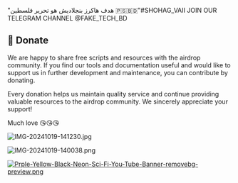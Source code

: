﻿"هدف هاكرز بنجلاديش هو تحرير فلسطين 🇵🇸🇧🇩"#SHOHAG_VAII
 JOIN OUR TELEGRAM CHANNEL @FAKE_TECH_BD


 ## 🎁 Donate

We are happy to share free scripts and resources with the airdrop community. If you find our tools and documentation useful and would like to support us in further development and maintenance, you can contribute by donating.

Every donation helps us maintain quality service and continue providing valuable resources to the airdrop community. We sincerely appreciate your support!

Much love 😘😘😘

 
![IMG-20241019-141230.jpg](https://i.postimg.cc/nLp92XLR/IMG-20241019-141230.jpg)
 
![IMG-20241019-140038.png](https://i.postimg.cc/gjDTwXrC/IMG-20241019-140038.png)

[![Prple-Yellow-Black-Neon-Sci-Fi-You-Tube-Banner-removebg-preview.png](https://i.postimg.cc/66YcvNMx/Purple-Yellow-Black-Neon-Sci-Fi-You-Tube-Banner-removebg-preview.png)](https://t.me/FAKE_TECH_BD)
